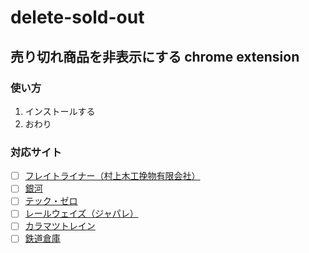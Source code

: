 # delete-sold-out

## 売り切れ商品を非表示にする chrome extension
### 使い方
1. インストールする
2. おわり

### 対応サイト
- [ ] [フレイトライナー（村上木工挽物有限会社）](http://freight.co.jp/)
- [ ] [銀河](https://ginga21.shop-pro.jp/)
- [ ] [テック・ゼロ](http://www.tec-zero.jp/)
- [ ] [レールウェイズ（ジャパレ）](http://www.japare.jp/)
- [ ] [カラマツトレイン](https://www.karamatsu-train.jp/)
- [ ] [鉄道倉庫](http://www.5861.jp/)
